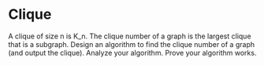 Clique
======
A clique of size n is K_n. The clique number of a graph is the largest clique that is a subgraph. Design an algorithm to find the clique number of a graph (and output the clique). Analyze your algorithm. Prove your algorithm works.

